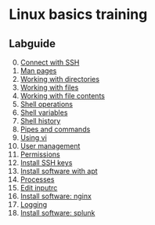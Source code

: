# Linux basics training
## Labguide
0) [Connect with SSH](doc/Labguide/connect-ssh.md)
1) [Man pages](doc/Labguide/man-pages.md)
2) [Working with directories](doc/Labguide/working-with-dirs.md)
3) [Working with files](doc/Labguide/working-with-files.md)
4) [Working with file contents](doc/Labguide/working-with-file-contents.md)
5) [Shell operations](doc/Labguide/shell-operations.md)
6) [Shell variables](doc/Labguide/shell-variables.md)
7) [Shell history](doc/Labguide/shell-history.md)
8) [Pipes and commands](doc/Labguide/pipes-and-commands.md)
9) [Using vi](doc/Labguide/using-vi.md)
10) [User management](doc/Labguide/user-management.md)
11) [Permissions](doc/Labguide/permissions.md)
12) [Install SSH keys](doc/Labguide/install-ssh-key.md)
13) [Install software with apt](doc/Labguide/install-software-apt.md)
14) [Processes](doc/Labguide/processes.md)
15) [Edit inputrc](doc/Labguide/inputrc.md)
16) [Install software: nginx](doc/Labguide/install-software-nginx.md)
17) [Logging](doc/Labguide/logging.md)
18) [Install software: splunk](doc/Labguide/install-software-splunk.md)
